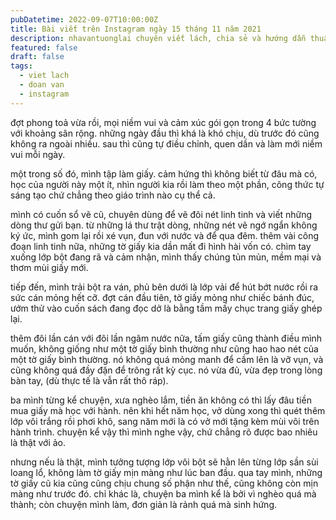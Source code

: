 ```yaml
---
pubDatetime: 2022-09-07T10:00:00Z
title: Bài viết trên Instagram ngày 15 tháng 11 năm 2021
description: nhavantuonglai chuyên viết lách, chia sẻ và hướng dẫn thuần thục khi thực hành viết lách qua những bài chia sẻ trên Instagram chính thức.
featured: false
draft: false
tags:
  - viet lach
  - doan van
  - instagram
---
```


đợt phong toả vừa rồi, mọi niềm vui và cảm xúc gói gọn trong 4 bức tường với khoảng sân rộng. những ngày đầu thì khá là khó chịu, dù trước đó cũng không ra ngoài nhiều. sau thì cũng tự điều chỉnh, quen dần và làm mới niềm vui mỗi ngày.

một trong số đó, mình tập làm giấy. cảm hứng thì không biết từ đâu mà có, học của người này một ít, nhìn người kia rồi làm theo một phần, công thức tự sáng tạo chứ chẳng theo giáo trình nào cụ thể cả.

mình có cuốn sổ vẽ cũ, chuyên dùng để vẽ đôi nét linh tinh và viết những dòng thư gửi bạn. từ những lá thư trật dòng, những nét vẽ ngớ ngẩn không ký ức, mình gom lại rồi xé vụn, đun với nước và để qua đêm. thêm vài công đoạn linh tinh nữa, những tờ giấy kia dần mất đi hình hài vốn có. chìm tay xuống lớp bột đang rã và cảm nhận, mình thấy chúng tủn mủn, mềm mại và thơm mùi giấy mới.

tiếp đến, mình trải bột ra ván, phủ bên dưới là lớp vải để hút bớt nước rồi ra sức cán mỏng hết cỡ. đợt cán đầu tiên, tờ giấy mỏng như chiếc bánh đúc, ướm thử vào cuốn sách đang đọc dở là bằng tầm mấy chục trang giấy ghép lại.

thêm đôi lần cán với đôi lần ngâm nước nữa, tấm giấy cũng thành điều mình muốn, không giống như một tờ giấy bình thường như cũng hao hao nét của một tờ giấy bình thường. nó không quá mỏng manh để cầm lên là vỡ vụn, và cũng không quá đầy đặn để trông rất kỳ cục. nó vừa đủ, vừa đẹp trong lòng bàn tay, (dù thực tế là vẫn rất thô ráp).

ba mình từng kể chuyện, xưa nghèo lắm, tiền ăn không có thì lấy đâu tiền mua giấy mà học với hành. nên khi hết năm học, vở dùng xong thì quét thêm lớp vôi trắng rồi phơi khô, sang năm mới là có vở mới tặng kèm mùi vôi trên hành trình. chuyện kể vậy thì mình nghe vậy, chứ chẳng rõ được bao nhiêu là thật với ảo.

nhưng nếu là thật, mình tưởng tượng lớp vôi bột sẽ hằn lên từng lớp sần sùi loang lổ, không làm tờ giấy mịn màng như lúc ban đầu. qua tay mình, những tờ giấy cũ kia cũng cũng chịu chung số phận như thế, cũng không còn mịn màng như trước đó. chỉ khác là, chuyện ba mình kể là bởi vì nghèo quá mà thành; còn chuyện mình làm, đơn giản là rảnh quá mà sinh hứng.

